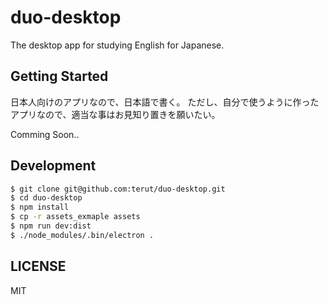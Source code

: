 # duo-desktop

The desktop app for studying English for Japanese.

## Getting Started

日本人向けのアプリなので、日本語で書く。
ただし、自分で使うように作ったアプリなので、適当な事はお見知り置きを願いたい。

Comming Soon..

## Development

```sh
$ git clone git@github.com:terut/duo-desktop.git
$ cd duo-desktop
$ npm install
$ cp -r assets_exmaple assets
$ npm run dev:dist
$ ./node_modules/.bin/electron .
```

## LICENSE

MIT
